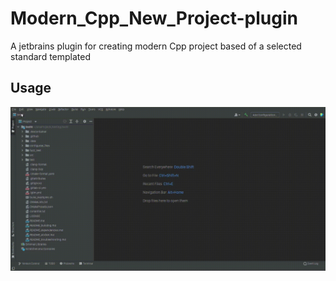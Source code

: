 # Modern_Cpp_New_Project-plugin
A jetbrains plugin for creating modern Cpp project based of a selected standard templated

## Usage
![Application gif](docs/GIF.gif)